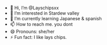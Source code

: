 - 👋 Hi, I’m @Layschipsxx
- 👀 I’m interested in Stardew valley
- 🌱 I’m currently learning Japanese & spanish
- 📫 How to reach me.  you dont
- 😄 Pronouns: she/her
- ⚡ Fun fact: I like lays chips. 

